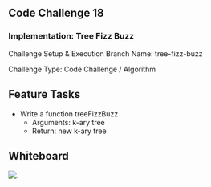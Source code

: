 ## Code Challenge 18

### Implementation: Tree Fizz Buzz

Challenge Setup & Execution
Branch Name: tree-fizz-buzz

Challenge Type: Code Challenge / Algorithm


## Feature Tasks

* Write a function treeFizzBuzz
    * Arguments: k-ary tree
    * Return: new k-ary tree

## Whiteboard

![.](https://i.imgur.com/MoAjVLu.png)